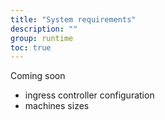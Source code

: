 ```yaml
---
title: "System requirements"
description: ""
group: runtime
toc: true
---
```


Coming soon

* ingress controller configuration
* machines sizes
